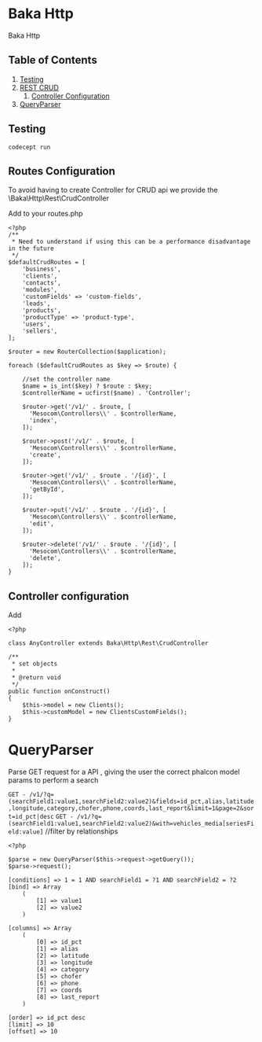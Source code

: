 # Baka Http

Baka Http

## Table of Contents
1. [Testing](#markdown-header-testing)
2. [REST CRUD](#markdown-header-routes)
    1. [Controller Configuration](#markdown-header-controllers)
4. [QueryParser](#markdown-header-QueryParser)
   
## Testing
```
codecept run
```

## Routes Configuration

To avoid having to create Controller for CRUD api we provide the \Baka\Http\Rest\CrudController

Add to your routes.php

```
<?php
/**
 * Need to understand if using this can be a performance disadvantage in the future
 */
$defaultCrudRoutes = [
    'business',
    'clients',
    'contacts',
    'modules',
    'customFields' => 'custom-fields',
    'leads',
    'products',
    'productType' => 'product-type',
    'users',
    'sellers',
];

$router = new RouterCollection($application);

foreach ($defaultCrudRoutes as $key => $route) {

    //set the controller name
    $name = is_int($key) ? $route : $key;
    $controllerName = ucfirst($name) . 'Controller';

    $router->get('/v1/' . $route, [
      'Mesocom\Controllers\\' . $controllerName,
      'index',
    ]);

    $router->post('/v1/' . $route, [
      'Mesocom\Controllers\\' . $controllerName,
      'create',
    ]);

    $router->get('/v1/' . $route . '/{id}', [
      'Mesocom\Controllers\\' . $controllerName,
      'getById',
    ]);

    $router->put('/v1/' . $route . '/{id}', [
      'Mesocom\Controllers\\' . $controllerName,
      'edit',
    ]);
    
    $router->delete('/v1/' . $route . '/{id}', [
      'Mesocom\Controllers\\' . $controllerName,
      'delete',
    ]);
}
```

## Controller configuration

Add

```
<?php

class AnyController extends Baka\Http\Rest\CrudController

/**
 * set objects
 *
 * @return void
 */
public function onConstruct()
{
    $this->model = new Clients();
    $this->customModel = new ClientsCustomFields();
}
```


# QueryParser

Parse GET request for a API , giving the user the correct phalcon model params to perform a search

`GET - /v1/?q=(searchField1:value1,searchField2:value2)&fields=id_pct,alias,latitude,longitude,category,chofer,phone,coords,last_report&limit=1&page=2&sort=id_pct|desc`
`GET - /v1/?q=(searchField1:value1,searchField2:value2)&with=vehicles_media[seriesField:value]` //filter by relationships


```
<?php

$parse = new QueryParser($this->request->getQuery());
$parse->request();

[conditions] => 1 = 1 AND searchField1 = ?1 AND searchField2 = ?2
[bind] => Array
    (
        [1] => value1
        [2] => value2
    )

[columns] => Array
    (
        [0] => id_pct
        [1] => alias
        [2] => latitude
        [3] => longitude
        [4] => category
        [5] => chofer
        [6] => phone
        [7] => coords
        [8] => last_report
    )

[order] => id_pct desc
[limit] => 10
[offset] => 10
```